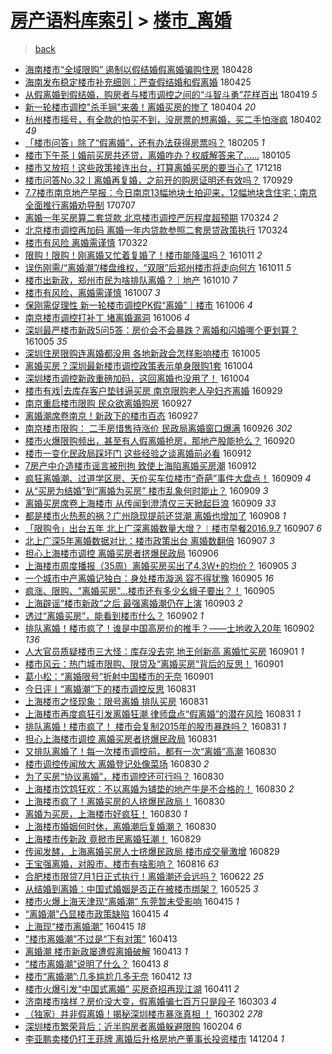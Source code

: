 [房产语料库索引](../../README.md)  > [楼市_离婚](楼市_离婚.md)
====
> [back](../README.md)

- [海南楼市“全域限购” 遏制以假结婚假离婚骗购住房](http://jkwz.applinzi.com/ittc/7097112845647086608.html#%E6%B5%B7%E5%8D%97%E6%A5%BC%E5%B8%82%E2%80%9C%E5%85%A8%E5%9F%9F%E9%99%90%E8%B4%AD%E2%80%9D+%E9%81%8F%E5%88%B6%E4%BB%A5%E5%81%87%E7%BB%93%E5%A9%9A%E5%81%87%E7%A6%BB%E5%A9%9A%E9%AA%97%E8%B4%AD%E4%BD%8F%E6%88%BF) 180428  
- [海南发布稳定楼市补充细则：严查假结婚和假离婚](http://jkwz.applinzi.com/ittc/7095820874144023562.html#%E6%B5%B7%E5%8D%97%E5%8F%91%E5%B8%83%E7%A8%B3%E5%AE%9A%E6%A5%BC%E5%B8%82%E8%A1%A5%E5%85%85%E7%BB%86%E5%88%99%EF%BC%9A%E4%B8%A5%E6%9F%A5%E5%81%87%E7%BB%93%E5%A9%9A%E5%92%8C%E5%81%87%E7%A6%BB%E5%A9%9A) 180425  
- [从假离婚到假结婚，购房者与楼市调控之间的“斗智斗勇”花样百出](http://jkwz.applinzi.com/ittc/7093731275573822481.html#%E4%BB%8E%E5%81%87%E7%A6%BB%E5%A9%9A%E5%88%B0%E5%81%87%E7%BB%93%E5%A9%9A%EF%BC%8C%E8%B4%AD%E6%88%BF%E8%80%85%E4%B8%8E%E6%A5%BC%E5%B8%82%E8%B0%83%E6%8E%A7%E4%B9%8B%E9%97%B4%E7%9A%84%E2%80%9C%E6%96%97%E6%99%BA%E6%96%97%E5%8B%87%E2%80%9D%E8%8A%B1%E6%A0%B7%E7%99%BE%E5%87%BA) 180419 *5* 
- [新一轮楼市调控&quot;杀手锏&quot;来袭！离婚买房的惨了](http://jkwz.applinzi.com/ittc/7088044810789454855.html#%E6%96%B0%E4%B8%80%E8%BD%AE%E6%A5%BC%E5%B8%82%E8%B0%83%E6%8E%A7%26quot%3B%E6%9D%80%E6%89%8B%E9%94%8F%26quot%3B%E6%9D%A5%E8%A2%AD%EF%BC%81%E7%A6%BB%E5%A9%9A%E4%B9%B0%E6%88%BF%E7%9A%84%E6%83%A8%E4%BA%86) 180404 *20* 
- [杭州楼市摇号，有全款的怕买不到，没房票的想离婚，买二手怕涨疯](http://jkwz.applinzi.com/ittc/7087401084039726087.html#%E6%9D%AD%E5%B7%9E%E6%A5%BC%E5%B8%82%E6%91%87%E5%8F%B7%EF%BC%8C%E6%9C%89%E5%85%A8%E6%AC%BE%E7%9A%84%E6%80%95%E4%B9%B0%E4%B8%8D%E5%88%B0%EF%BC%8C%E6%B2%A1%E6%88%BF%E7%A5%A8%E7%9A%84%E6%83%B3%E7%A6%BB%E5%A9%9A%EF%BC%8C%E4%B9%B0%E4%BA%8C%E6%89%8B%E6%80%95%E6%B6%A8%E7%96%AF) 180402 *49* 
- [「楼市问答」除了“假离婚”，还有办法获得房票吗？](http://jkwz.applinzi.com/ittc/7066623082939024390.html#%E3%80%8C%E6%A5%BC%E5%B8%82%E9%97%AE%E7%AD%94%E3%80%8D%E9%99%A4%E4%BA%86%E2%80%9C%E5%81%87%E7%A6%BB%E5%A9%9A%E2%80%9D%EF%BC%8C%E8%BF%98%E6%9C%89%E5%8A%9E%E6%B3%95%E8%8E%B7%E5%BE%97%E6%88%BF%E7%A5%A8%E5%90%97%EF%BC%9F) 180205 *1* 
- [楼市下午茶丨婚前买房共还贷，离婚咋办？权威解答来了……](http://jkwz.applinzi.com/ittc/7054917088542458887.html#%E6%A5%BC%E5%B8%82%E4%B8%8B%E5%8D%88%E8%8C%B6%E4%B8%A8%E5%A9%9A%E5%89%8D%E4%B9%B0%E6%88%BF%E5%85%B1%E8%BF%98%E8%B4%B7%EF%BC%8C%E7%A6%BB%E5%A9%9A%E5%92%8B%E5%8A%9E%EF%BC%9F%E6%9D%83%E5%A8%81%E8%A7%A3%E7%AD%94%E6%9D%A5%E4%BA%86%E2%80%A6%E2%80%A6) 180105  
- [楼市又放招！这些政策接连出台，打算离婚买房的要当心了](http://jkwz.applinzi.com/ittc/7048368003048014864.html#%E6%A5%BC%E5%B8%82%E5%8F%88%E6%94%BE%E6%8B%9B%EF%BC%81%E8%BF%99%E4%BA%9B%E6%94%BF%E7%AD%96%E6%8E%A5%E8%BF%9E%E5%87%BA%E5%8F%B0%EF%BC%8C%E6%89%93%E7%AE%97%E7%A6%BB%E5%A9%9A%E4%B9%B0%E6%88%BF%E7%9A%84%E8%A6%81%E5%BD%93%E5%BF%83%E4%BA%86) 171218  
- [楼市问答No.32丨离婚再复婚，之前开的购房证明还有效吗？](http://jkwz.applinzi.com/ittc/7018636516719592464.html#%E6%A5%BC%E5%B8%82%E9%97%AE%E7%AD%94No.32%E4%B8%A8%E7%A6%BB%E5%A9%9A%E5%86%8D%E5%A4%8D%E5%A9%9A%EF%BC%8C%E4%B9%8B%E5%89%8D%E5%BC%80%E7%9A%84%E8%B4%AD%E6%88%BF%E8%AF%81%E6%98%8E%E8%BF%98%E6%9C%89%E6%95%88%E5%90%97%EF%BC%9F) 170929  
- [7.7楼市南京地产早报：今日南京13幅地块土拍迎来，12幅地块含住宅；南京全面推行离婚劝导制](http://jkwz.applinzi.com/ittc/6987459192645223428.html#7.7%E6%A5%BC%E5%B8%82%E5%8D%97%E4%BA%AC%E5%9C%B0%E4%BA%A7%E6%97%A9%E6%8A%A5%EF%BC%9A%E4%BB%8A%E6%97%A5%E5%8D%97%E4%BA%AC13%E5%B9%85%E5%9C%B0%E5%9D%97%E5%9C%9F%E6%8B%8D%E8%BF%8E%E6%9D%A5%EF%BC%8C12%E5%B9%85%E5%9C%B0%E5%9D%97%E5%90%AB%E4%BD%8F%E5%AE%85%EF%BC%9B%E5%8D%97%E4%BA%AC%E5%85%A8%E9%9D%A2%E6%8E%A8%E8%A1%8C%E7%A6%BB%E5%A9%9A%E5%8A%9D%E5%AF%BC%E5%88%B6) 170707  
- [离婚一年买房算二套贷款 北京楼市调控严厉程度超预期](http://jkwz.applinzi.com/ittc/6948551991017079813.html#%E7%A6%BB%E5%A9%9A%E4%B8%80%E5%B9%B4%E4%B9%B0%E6%88%BF%E7%AE%97%E4%BA%8C%E5%A5%97%E8%B4%B7%E6%AC%BE+%E5%8C%97%E4%BA%AC%E6%A5%BC%E5%B8%82%E8%B0%83%E6%8E%A7%E4%B8%A5%E5%8E%89%E7%A8%8B%E5%BA%A6%E8%B6%85%E9%A2%84%E6%9C%9F) 170324 *2* 
- [北京楼市调控再加码 离婚一年内贷款参照二套房贷政策执行](http://jkwz.applinzi.com/ittc/6948524605827449860.html#%E5%8C%97%E4%BA%AC%E6%A5%BC%E5%B8%82%E8%B0%83%E6%8E%A7%E5%86%8D%E5%8A%A0%E7%A0%81+%E7%A6%BB%E5%A9%9A%E4%B8%80%E5%B9%B4%E5%86%85%E8%B4%B7%E6%AC%BE%E5%8F%82%E7%85%A7%E4%BA%8C%E5%A5%97%E6%88%BF%E8%B4%B7%E6%94%BF%E7%AD%96%E6%89%A7%E8%A1%8C) 170324  
- [楼市有风险 离婚需谨慎](http://jkwz.applinzi.com/ittc/6947844833464026117.html#%E6%A5%BC%E5%B8%82%E6%9C%89%E9%A3%8E%E9%99%A9+%E7%A6%BB%E5%A9%9A%E9%9C%80%E8%B0%A8%E6%85%8E) 170322  
- [限购！限购！刚离婚又忙着复婚了！楼市能降温吗？](http://jkwz.applinzi.com/ittc/6887773651985761285.html#%E9%99%90%E8%B4%AD%EF%BC%81%E9%99%90%E8%B4%AD%EF%BC%81%E5%88%9A%E7%A6%BB%E5%A9%9A%E5%8F%88%E5%BF%99%E7%9D%80%E5%A4%8D%E5%A9%9A%E4%BA%86%EF%BC%81%E6%A5%BC%E5%B8%82%E8%83%BD%E9%99%8D%E6%B8%A9%E5%90%97%EF%BC%9F) 161011 *2* 
- [误伤刚需/“离婚潮”/楼盘维权，“双限”后郑州楼市将走向何方](http://jkwz.applinzi.com/ittc/6887763221678654468.html#%E8%AF%AF%E4%BC%A4%E5%88%9A%E9%9C%80%2F%E2%80%9C%E7%A6%BB%E5%A9%9A%E6%BD%AE%E2%80%9D%2F%E6%A5%BC%E7%9B%98%E7%BB%B4%E6%9D%83%EF%BC%8C%E2%80%9C%E5%8F%8C%E9%99%90%E2%80%9D%E5%90%8E%E9%83%91%E5%B7%9E%E6%A5%BC%E5%B8%82%E5%B0%86%E8%B5%B0%E5%90%91%E4%BD%95%E6%96%B9) 161011 *5* 
- [楼市出新政，郑州市民为啥排队离婚？｜地产](http://jkwz.applinzi.com/ittc/6887325848033559556.html#%E6%A5%BC%E5%B8%82%E5%87%BA%E6%96%B0%E6%94%BF%EF%BC%8C%E9%83%91%E5%B7%9E%E5%B8%82%E6%B0%91%E4%B8%BA%E5%95%A5%E6%8E%92%E9%98%9F%E7%A6%BB%E5%A9%9A%EF%BC%9F%EF%BD%9C%E5%9C%B0%E4%BA%A7) 161010 *7* 
- [楼市有风险，离婚需谨慎](http://jkwz.applinzi.com/ittc/6886218367031051268.html#%E6%A5%BC%E5%B8%82%E6%9C%89%E9%A3%8E%E9%99%A9%EF%BC%8C%E7%A6%BB%E5%A9%9A%E9%9C%80%E8%B0%A8%E6%85%8E) 161007 *3* 
- [保刚需促理性 新一轮楼市调控PK假“离婚”｜楼市](http://jkwz.applinzi.com/ittc/6885969546325787652.html#%E4%BF%9D%E5%88%9A%E9%9C%80%E4%BF%83%E7%90%86%E6%80%A7+%E6%96%B0%E4%B8%80%E8%BD%AE%E6%A5%BC%E5%B8%82%E8%B0%83%E6%8E%A7PK%E5%81%87%E2%80%9C%E7%A6%BB%E5%A9%9A%E2%80%9D%EF%BD%9C%E6%A5%BC%E5%B8%82) 161006 *4* 
- [南京楼市调控打补丁 堵离婚漏洞](http://jkwz.applinzi.com/ittc/6885675605080671237.html#%E5%8D%97%E4%BA%AC%E6%A5%BC%E5%B8%82%E8%B0%83%E6%8E%A7%E6%89%93%E8%A1%A5%E4%B8%81+%E5%A0%B5%E7%A6%BB%E5%A9%9A%E6%BC%8F%E6%B4%9E) 161006 *4* 
- [深圳最严楼市新政5问5答：房价会不会暴跌？离婚和闪婚哪个更划算？](http://jkwz.applinzi.com/ittc/6885614686640276485.html#%E6%B7%B1%E5%9C%B3%E6%9C%80%E4%B8%A5%E6%A5%BC%E5%B8%82%E6%96%B0%E6%94%BF5%E9%97%AE5%E7%AD%94%EF%BC%9A%E6%88%BF%E4%BB%B7%E4%BC%9A%E4%B8%8D%E4%BC%9A%E6%9A%B4%E8%B7%8C%EF%BC%9F%E7%A6%BB%E5%A9%9A%E5%92%8C%E9%97%AA%E5%A9%9A%E5%93%AA%E4%B8%AA%E6%9B%B4%E5%88%92%E7%AE%97%EF%BC%9F) 161005 *35* 
- [深圳住房限购连离婚都没用 各地新政会怎样影响楼市](http://jkwz.applinzi.com/ittc/6885509585342825476.html#%E6%B7%B1%E5%9C%B3%E4%BD%8F%E6%88%BF%E9%99%90%E8%B4%AD%E8%BF%9E%E7%A6%BB%E5%A9%9A%E9%83%BD%E6%B2%A1%E7%94%A8+%E5%90%84%E5%9C%B0%E6%96%B0%E6%94%BF%E4%BC%9A%E6%80%8E%E6%A0%B7%E5%BD%B1%E5%93%8D%E6%A5%BC%E5%B8%82) 161005  
- [离婚买房？深圳最新楼市调控政策表示单身限购1套](http://jkwz.applinzi.com/ittc/6885272262382453765.html#%E7%A6%BB%E5%A9%9A%E4%B9%B0%E6%88%BF%EF%BC%9F%E6%B7%B1%E5%9C%B3%E6%9C%80%E6%96%B0%E6%A5%BC%E5%B8%82%E8%B0%83%E6%8E%A7%E6%94%BF%E7%AD%96%E8%A1%A8%E7%A4%BA%E5%8D%95%E8%BA%AB%E9%99%90%E8%B4%AD1%E5%A5%97) 161004  
- [深圳楼市调控新政重磅加码，这回离婚也没用了！](http://jkwz.applinzi.com/ittc/6885267354371490821.html#%E6%B7%B1%E5%9C%B3%E6%A5%BC%E5%B8%82%E8%B0%83%E6%8E%A7%E6%96%B0%E6%94%BF%E9%87%8D%E7%A3%85%E5%8A%A0%E7%A0%81%EF%BC%8C%E8%BF%99%E5%9B%9E%E7%A6%BB%E5%A9%9A%E4%B9%9F%E6%B2%A1%E7%94%A8%E4%BA%86%EF%BC%81) 161004  
- [楼市有戏|去库存客户垫钱逼买房 南京限购老人孕妇齐离婚](http://jkwz.applinzi.com/ittc/6883209863110329349.html#%E6%A5%BC%E5%B8%82%E6%9C%89%E6%88%8F%7C%E5%8E%BB%E5%BA%93%E5%AD%98%E5%AE%A2%E6%88%B7%E5%9E%AB%E9%92%B1%E9%80%BC%E4%B9%B0%E6%88%BF+%E5%8D%97%E4%BA%AC%E9%99%90%E8%B4%AD%E8%80%81%E4%BA%BA%E5%AD%95%E5%A6%87%E9%BD%90%E7%A6%BB%E5%A9%9A) 160929  
- [南京重启楼市限购 民众欲离婚购房](http://jkwz.applinzi.com/ittc/6882682629505156101.html#%E5%8D%97%E4%BA%AC%E9%87%8D%E5%90%AF%E6%A5%BC%E5%B8%82%E9%99%90%E8%B4%AD+%E6%B0%91%E4%BC%97%E6%AC%B2%E7%A6%BB%E5%A9%9A%E8%B4%AD%E6%88%BF) 160927  
- [离婚潮席卷南京！新政下的楼市百态](http://jkwz.applinzi.com/ittc/6882460081144218628.html#%E7%A6%BB%E5%A9%9A%E6%BD%AE%E5%B8%AD%E5%8D%B7%E5%8D%97%E4%BA%AC%EF%BC%81%E6%96%B0%E6%94%BF%E4%B8%8B%E7%9A%84%E6%A5%BC%E5%B8%82%E7%99%BE%E6%80%81) 160927  
- [南京楼市限购： 二手房惜售待涨价 民政局离婚窗口爆满](http://jkwz.applinzi.com/ittc/6882218774840738821.html#%E5%8D%97%E4%BA%AC%E6%A5%BC%E5%B8%82%E9%99%90%E8%B4%AD%EF%BC%9A+%E4%BA%8C%E6%89%8B%E6%88%BF%E6%83%9C%E5%94%AE%E5%BE%85%E6%B6%A8%E4%BB%B7+%E6%B0%91%E6%94%BF%E5%B1%80%E7%A6%BB%E5%A9%9A%E7%AA%97%E5%8F%A3%E7%88%86%E6%BB%A1) 160926 *302* 
- [楼市火爆限购频出，甚至有人假离婚抢房，那地产股能抢么？](http://jkwz.applinzi.com/ittc/6879689052483224581.html#%E6%A5%BC%E5%B8%82%E7%81%AB%E7%88%86%E9%99%90%E8%B4%AD%E9%A2%91%E5%87%BA%EF%BC%8C%E7%94%9A%E8%87%B3%E6%9C%89%E4%BA%BA%E5%81%87%E7%A6%BB%E5%A9%9A%E6%8A%A2%E6%88%BF%EF%BC%8C%E9%82%A3%E5%9C%B0%E4%BA%A7%E8%82%A1%E8%83%BD%E6%8A%A2%E4%B9%88%EF%BC%9F) 160920  
- [楼市一变化民政局踩坏门 这些经验之谈离婚前必看](http://jkwz.applinzi.com/ittc/6877045361750836228.html#%E6%A5%BC%E5%B8%82%E4%B8%80%E5%8F%98%E5%8C%96%E6%B0%91%E6%94%BF%E5%B1%80%E8%B8%A9%E5%9D%8F%E9%97%A8+%E8%BF%99%E4%BA%9B%E7%BB%8F%E9%AA%8C%E4%B9%8B%E8%B0%88%E7%A6%BB%E5%A9%9A%E5%89%8D%E5%BF%85%E7%9C%8B) 160912  
- [7房产中介造楼市谣言被刑拘 致使上海陷离婚买房潮](http://jkwz.applinzi.com/ittc/6876905330017043460.html#7%E6%88%BF%E4%BA%A7%E4%B8%AD%E4%BB%8B%E9%80%A0%E6%A5%BC%E5%B8%82%E8%B0%A3%E8%A8%80%E8%A2%AB%E5%88%91%E6%8B%98+%E8%87%B4%E4%BD%BF%E4%B8%8A%E6%B5%B7%E9%99%B7%E7%A6%BB%E5%A9%9A%E4%B9%B0%E6%88%BF%E6%BD%AE) 160912  
- [疯狂离婚潮、过道学区房、天价买车位楼市“奇葩”事件大盘点！](http://jkwz.applinzi.com/ittc/6875854302769316869.html#%E7%96%AF%E7%8B%82%E7%A6%BB%E5%A9%9A%E6%BD%AE%E3%80%81%E8%BF%87%E9%81%93%E5%AD%A6%E5%8C%BA%E6%88%BF%E3%80%81%E5%A4%A9%E4%BB%B7%E4%B9%B0%E8%BD%A6%E4%BD%8D%E6%A5%BC%E5%B8%82%E2%80%9C%E5%A5%87%E8%91%A9%E2%80%9D%E4%BA%8B%E4%BB%B6%E5%A4%A7%E7%9B%98%E7%82%B9%EF%BC%81) 160909 *4* 
- [从“买房为结婚”到“离婚为买房” 楼市乱象何时能止？](http://jkwz.applinzi.com/ittc/6875828593761977349.html#%E4%BB%8E%E2%80%9C%E4%B9%B0%E6%88%BF%E4%B8%BA%E7%BB%93%E5%A9%9A%E2%80%9D%E5%88%B0%E2%80%9C%E7%A6%BB%E5%A9%9A%E4%B8%BA%E4%B9%B0%E6%88%BF%E2%80%9D+%E6%A5%BC%E5%B8%82%E4%B9%B1%E8%B1%A1%E4%BD%95%E6%97%B6%E8%83%BD%E6%AD%A2%EF%BC%9F) 160909 *3* 
- [离婚买房席卷上海楼市 从传闻到澄清仅三天掀起巨浪](http://jkwz.applinzi.com/ittc/6875761706785047556.html#%E7%A6%BB%E5%A9%9A%E4%B9%B0%E6%88%BF%E5%B8%AD%E5%8D%B7%E4%B8%8A%E6%B5%B7%E6%A5%BC%E5%B8%82+%E4%BB%8E%E4%BC%A0%E9%97%BB%E5%88%B0%E6%BE%84%E6%B8%85%E4%BB%85%E4%B8%89%E5%A4%A9%E6%8E%80%E8%B5%B7%E5%B7%A8%E6%B5%AA) 160909 *33* 
- [都是楼市火热惹的祸？广州隐现提前还贷潮 离婚也增加了](http://jkwz.applinzi.com/ittc/6875565382508741636.html#%E9%83%BD%E6%98%AF%E6%A5%BC%E5%B8%82%E7%81%AB%E7%83%AD%E6%83%B9%E7%9A%84%E7%A5%B8%EF%BC%9F%E5%B9%BF%E5%B7%9E%E9%9A%90%E7%8E%B0%E6%8F%90%E5%89%8D%E8%BF%98%E8%B4%B7%E6%BD%AE+%E7%A6%BB%E5%A9%9A%E4%B9%9F%E5%A2%9E%E5%8A%A0%E4%BA%86) 160908 *1* 
- [「限购令」出台五年 北上广深离婚数量大增？︱楼市早餐2016.9.7](http://jkwz.applinzi.com/ittc/6875141612560188420.html#%E3%80%8C%E9%99%90%E8%B4%AD%E4%BB%A4%E3%80%8D%E5%87%BA%E5%8F%B0%E4%BA%94%E5%B9%B4+%E5%8C%97%E4%B8%8A%E5%B9%BF%E6%B7%B1%E7%A6%BB%E5%A9%9A%E6%95%B0%E9%87%8F%E5%A4%A7%E5%A2%9E%EF%BC%9F%EF%B8%B1%E6%A5%BC%E5%B8%82%E6%97%A9%E9%A4%902016.9.7) 160907 *6* 
- [北上广深5年离婚数据对比：楼市政策出台 离婚数翻倍](http://jkwz.applinzi.com/ittc/6875056815884207109.html#%E5%8C%97%E4%B8%8A%E5%B9%BF%E6%B7%B15%E5%B9%B4%E7%A6%BB%E5%A9%9A%E6%95%B0%E6%8D%AE%E5%AF%B9%E6%AF%94%EF%BC%9A%E6%A5%BC%E5%B8%82%E6%94%BF%E7%AD%96%E5%87%BA%E5%8F%B0+%E7%A6%BB%E5%A9%9A%E6%95%B0%E7%BF%BB%E5%80%8D) 160907 *3* 
- [担心上海楼市调控 离婚买房者挤爆民政局](http://jkwz.applinzi.com/ittc/6874756199827899397.html#%E6%8B%85%E5%BF%83%E4%B8%8A%E6%B5%B7%E6%A5%BC%E5%B8%82%E8%B0%83%E6%8E%A7+%E7%A6%BB%E5%A9%9A%E4%B9%B0%E6%88%BF%E8%80%85%E6%8C%A4%E7%88%86%E6%B0%91%E6%94%BF%E5%B1%80) 160906  
- [上海楼市周度播报（35周）离婚买房买出了4.3W+的均价？](http://jkwz.applinzi.com/ittc/6874476746526688261.html#%E4%B8%8A%E6%B5%B7%E6%A5%BC%E5%B8%82%E5%91%A8%E5%BA%A6%E6%92%AD%E6%8A%A5%EF%BC%8835%E5%91%A8%EF%BC%89%E7%A6%BB%E5%A9%9A%E4%B9%B0%E6%88%BF%E4%B9%B0%E5%87%BA%E4%BA%864.3W%2B%E7%9A%84%E5%9D%87%E4%BB%B7%EF%BC%9F) 160905 *3* 
- [一个城市中产离婚记独白：身处楼市漩涡 容不得犹豫](http://jkwz.applinzi.com/ittc/6874437517461423109.html#%E4%B8%80%E4%B8%AA%E5%9F%8E%E5%B8%82%E4%B8%AD%E4%BA%A7%E7%A6%BB%E5%A9%9A%E8%AE%B0%E7%8B%AC%E7%99%BD%EF%BC%9A%E8%BA%AB%E5%A4%84%E6%A5%BC%E5%B8%82%E6%BC%A9%E6%B6%A1+%E5%AE%B9%E4%B8%8D%E5%BE%97%E7%8A%B9%E8%B1%AB) 160905 *16* 
- [疯涨、限购、&quot;离婚买房&quot;...楼市还有多少幺蛾子要出？！](http://jkwz.applinzi.com/ittc/6874342669790217220.html#%E7%96%AF%E6%B6%A8%E3%80%81%E9%99%90%E8%B4%AD%E3%80%81%26quot%3B%E7%A6%BB%E5%A9%9A%E4%B9%B0%E6%88%BF%26quot%3B...%E6%A5%BC%E5%B8%82%E8%BF%98%E6%9C%89%E5%A4%9A%E5%B0%91%E5%B9%BA%E8%9B%BE%E5%AD%90%E8%A6%81%E5%87%BA%EF%BC%9F%EF%BC%81) 160905  
- [上海辟谣“楼市新政”之后  最强离婚潮仍在上演](http://jkwz.applinzi.com/ittc/6873585112473666565.html#%E4%B8%8A%E6%B5%B7%E8%BE%9F%E8%B0%A3%E2%80%9C%E6%A5%BC%E5%B8%82%E6%96%B0%E6%94%BF%E2%80%9D%E4%B9%8B%E5%90%8E++%E6%9C%80%E5%BC%BA%E7%A6%BB%E5%A9%9A%E6%BD%AE%E4%BB%8D%E5%9C%A8%E4%B8%8A%E6%BC%94) 160903 *2* 
- [透过“离婚买房”，能看到楼市什么？](http://jkwz.applinzi.com/ittc/6873285801412133893.html#%E9%80%8F%E8%BF%87%E2%80%9C%E7%A6%BB%E5%A9%9A%E4%B9%B0%E6%88%BF%E2%80%9D%EF%BC%8C%E8%83%BD%E7%9C%8B%E5%88%B0%E6%A5%BC%E5%B8%82%E4%BB%80%E4%B9%88%EF%BC%9F) 160902 *1* 
- [排队离婚！楼市疯了！谁是中国高房价的推手？——土地收入20年](http://jkwz.applinzi.com/ittc/6873182561009927173.html#%E6%8E%92%E9%98%9F%E7%A6%BB%E5%A9%9A%EF%BC%81%E6%A5%BC%E5%B8%82%E7%96%AF%E4%BA%86%EF%BC%81%E8%B0%81%E6%98%AF%E4%B8%AD%E5%9B%BD%E9%AB%98%E6%88%BF%E4%BB%B7%E7%9A%84%E6%8E%A8%E6%89%8B%EF%BC%9F%E2%80%94%E2%80%94%E5%9C%9F%E5%9C%B0%E6%94%B6%E5%85%A520%E5%B9%B4) 160902 *136* 
- [人大官员质疑楼市三大怪：库存没去完 地王创新高 离婚忙买房](http://jkwz.applinzi.com/ittc/6873009418777658373.html#%E4%BA%BA%E5%A4%A7%E5%AE%98%E5%91%98%E8%B4%A8%E7%96%91%E6%A5%BC%E5%B8%82%E4%B8%89%E5%A4%A7%E6%80%AA%EF%BC%9A%E5%BA%93%E5%AD%98%E6%B2%A1%E5%8E%BB%E5%AE%8C+%E5%9C%B0%E7%8E%8B%E5%88%9B%E6%96%B0%E9%AB%98+%E7%A6%BB%E5%A9%9A%E5%BF%99%E4%B9%B0%E6%88%BF) 160901 *1* 
- [楼市风云：热门城市限购、限贷及“离婚买房”背后的反思！](http://jkwz.applinzi.com/ittc/6872906057000682501.html#%E6%A5%BC%E5%B8%82%E9%A3%8E%E4%BA%91%EF%BC%9A%E7%83%AD%E9%97%A8%E5%9F%8E%E5%B8%82%E9%99%90%E8%B4%AD%E3%80%81%E9%99%90%E8%B4%B7%E5%8F%8A%E2%80%9C%E7%A6%BB%E5%A9%9A%E4%B9%B0%E6%88%BF%E2%80%9D%E8%83%8C%E5%90%8E%E7%9A%84%E5%8F%8D%E6%80%9D%EF%BC%81) 160901  
- [葛小松：“离婚限号”折射中国楼市的无奈](http://jkwz.applinzi.com/ittc/6872836378500531204.html#%E8%91%9B%E5%B0%8F%E6%9D%BE%EF%BC%9A%E2%80%9C%E7%A6%BB%E5%A9%9A%E9%99%90%E5%8F%B7%E2%80%9D%E6%8A%98%E5%B0%84%E4%B8%AD%E5%9B%BD%E6%A5%BC%E5%B8%82%E7%9A%84%E6%97%A0%E5%A5%88) 160901  
- [今日评丨“离婚潮”下的楼市调控反思](http://jkwz.applinzi.com/ittc/6872632057720734724.html#%E4%BB%8A%E6%97%A5%E8%AF%84%E4%B8%A8%E2%80%9C%E7%A6%BB%E5%A9%9A%E6%BD%AE%E2%80%9D%E4%B8%8B%E7%9A%84%E6%A5%BC%E5%B8%82%E8%B0%83%E6%8E%A7%E5%8F%8D%E6%80%9D) 160831  
- [上海楼市之怪现象：限号离婚 排队买房](http://jkwz.applinzi.com/ittc/6872571050461758469.html#%E4%B8%8A%E6%B5%B7%E6%A5%BC%E5%B8%82%E4%B9%8B%E6%80%AA%E7%8E%B0%E8%B1%A1%EF%BC%9A%E9%99%90%E5%8F%B7%E7%A6%BB%E5%A9%9A+%E6%8E%92%E9%98%9F%E4%B9%B0%E6%88%BF) 160831  
- [上海楼市再度疯狂引发离婚狂潮 律师盘点“假离婚”的潜在风险](http://jkwz.applinzi.com/ittc/6872538958885553156.html#%E4%B8%8A%E6%B5%B7%E6%A5%BC%E5%B8%82%E5%86%8D%E5%BA%A6%E7%96%AF%E7%8B%82%E5%BC%95%E5%8F%91%E7%A6%BB%E5%A9%9A%E7%8B%82%E6%BD%AE+%E5%BE%8B%E5%B8%88%E7%9B%98%E7%82%B9%E2%80%9C%E5%81%87%E7%A6%BB%E5%A9%9A%E2%80%9D%E7%9A%84%E6%BD%9C%E5%9C%A8%E9%A3%8E%E9%99%A9) 160831 *1* 
- [排队离婚！楼市疯了！ 楼市会复制2015年的股市暴跌吗？](http://jkwz.applinzi.com/ittc/6872459325792060421.html#%E6%8E%92%E9%98%9F%E7%A6%BB%E5%A9%9A%EF%BC%81%E6%A5%BC%E5%B8%82%E7%96%AF%E4%BA%86%EF%BC%81+%E6%A5%BC%E5%B8%82%E4%BC%9A%E5%A4%8D%E5%88%B62015%E5%B9%B4%E7%9A%84%E8%82%A1%E5%B8%82%E6%9A%B4%E8%B7%8C%E5%90%97%EF%BC%9F) 160831 *1* 
- [担心上海楼市调控 离婚买房者挤爆民政局](http://jkwz.applinzi.com/ittc/6872435606520595460.html#%E6%8B%85%E5%BF%83%E4%B8%8A%E6%B5%B7%E6%A5%BC%E5%B8%82%E8%B0%83%E6%8E%A7+%E7%A6%BB%E5%A9%9A%E4%B9%B0%E6%88%BF%E8%80%85%E6%8C%A4%E7%88%86%E6%B0%91%E6%94%BF%E5%B1%80) 160831  
- [又排队离婚了！每一次楼市调控前，都有一次“离婚”高潮](http://jkwz.applinzi.com/ittc/6872204394560488452.html#%E5%8F%88%E6%8E%92%E9%98%9F%E7%A6%BB%E5%A9%9A%E4%BA%86%EF%BC%81%E6%AF%8F%E4%B8%80%E6%AC%A1%E6%A5%BC%E5%B8%82%E8%B0%83%E6%8E%A7%E5%89%8D%EF%BC%8C%E9%83%BD%E6%9C%89%E4%B8%80%E6%AC%A1%E2%80%9C%E7%A6%BB%E5%A9%9A%E2%80%9D%E9%AB%98%E6%BD%AE) 160830  
- [楼市调控传闻放大 离婚登记处像菜场](http://jkwz.applinzi.com/ittc/6872183781313741828.html#%E6%A5%BC%E5%B8%82%E8%B0%83%E6%8E%A7%E4%BC%A0%E9%97%BB%E6%94%BE%E5%A4%A7+%E7%A6%BB%E5%A9%9A%E7%99%BB%E8%AE%B0%E5%A4%84%E5%83%8F%E8%8F%9C%E5%9C%BA) 160830 *2* 
- [为了买房“协议离婚”，楼市调控还可行吗？](http://jkwz.applinzi.com/ittc/6872177326716093445.html#%E4%B8%BA%E4%BA%86%E4%B9%B0%E6%88%BF%E2%80%9C%E5%8D%8F%E8%AE%AE%E7%A6%BB%E5%A9%9A%E2%80%9D%EF%BC%8C%E6%A5%BC%E5%B8%82%E8%B0%83%E6%8E%A7%E8%BF%98%E5%8F%AF%E8%A1%8C%E5%90%97%EF%BC%9F) 160830  
- [上海楼市饮鸩狂欢：不以离婚为铺垫的地产牛是不合格的！](http://jkwz.applinzi.com/ittc/6872159111164199941.html#%E4%B8%8A%E6%B5%B7%E6%A5%BC%E5%B8%82%E9%A5%AE%E9%B8%A9%E7%8B%82%E6%AC%A2%EF%BC%9A%E4%B8%8D%E4%BB%A5%E7%A6%BB%E5%A9%9A%E4%B8%BA%E9%93%BA%E5%9E%AB%E7%9A%84%E5%9C%B0%E4%BA%A7%E7%89%9B%E6%98%AF%E4%B8%8D%E5%90%88%E6%A0%BC%E7%9A%84%EF%BC%81) 160830 *2* 
- [上海楼市疯了！离婚买房的人挤爆民政局！](http://jkwz.applinzi.com/ittc/6872152700552217604.html#%E4%B8%8A%E6%B5%B7%E6%A5%BC%E5%B8%82%E7%96%AF%E4%BA%86%EF%BC%81%E7%A6%BB%E5%A9%9A%E4%B9%B0%E6%88%BF%E7%9A%84%E4%BA%BA%E6%8C%A4%E7%88%86%E6%B0%91%E6%94%BF%E5%B1%80%EF%BC%81) 160830  
- [离婚为买房，上海楼市好疯狂！](http://jkwz.applinzi.com/ittc/6872148217986286597.html#%E7%A6%BB%E5%A9%9A%E4%B8%BA%E4%B9%B0%E6%88%BF%EF%BC%8C%E4%B8%8A%E6%B5%B7%E6%A5%BC%E5%B8%82%E5%A5%BD%E7%96%AF%E7%8B%82%EF%BC%81) 160830 *1* 
- [上海楼市婚姻何时休，离婚潮后复婚潮？](http://jkwz.applinzi.com/ittc/6872136677753095173.html#%E4%B8%8A%E6%B5%B7%E6%A5%BC%E5%B8%82%E5%A9%9A%E5%A7%BB%E4%BD%95%E6%97%B6%E4%BC%91%EF%BC%8C%E7%A6%BB%E5%A9%9A%E6%BD%AE%E5%90%8E%E5%A4%8D%E5%A9%9A%E6%BD%AE%EF%BC%9F) 160830  
- [上海楼市传新政 竟掀市民离婚狂潮！](http://jkwz.applinzi.com/ittc/6871871387349812229.html#%E4%B8%8A%E6%B5%B7%E6%A5%BC%E5%B8%82%E4%BC%A0%E6%96%B0%E6%94%BF+%E7%AB%9F%E6%8E%80%E5%B8%82%E6%B0%91%E7%A6%BB%E5%A9%9A%E7%8B%82%E6%BD%AE%EF%BC%81) 160829  
- [传闻发酵，上海离婚买房人士挤爆民政局 楼市成交量激增](http://jkwz.applinzi.com/ittc/6871792757647082501.html#%E4%BC%A0%E9%97%BB%E5%8F%91%E9%85%B5%EF%BC%8C%E4%B8%8A%E6%B5%B7%E7%A6%BB%E5%A9%9A%E4%B9%B0%E6%88%BF%E4%BA%BA%E5%A3%AB%E6%8C%A4%E7%88%86%E6%B0%91%E6%94%BF%E5%B1%80+%E6%A5%BC%E5%B8%82%E6%88%90%E4%BA%A4%E9%87%8F%E6%BF%80%E5%A2%9E) 160829  
- [王宝强离婚，对股市、楼市有啥影响？](http://jkwz.applinzi.com/ittc/6866889324804703236.html#%E7%8E%8B%E5%AE%9D%E5%BC%BA%E7%A6%BB%E5%A9%9A%EF%BC%8C%E5%AF%B9%E8%82%A1%E5%B8%82%E3%80%81%E6%A5%BC%E5%B8%82%E6%9C%89%E5%95%A5%E5%BD%B1%E5%93%8D%EF%BC%9F) 160816 *63* 
- [合肥楼市限贷7月1日正式执行！离婚潮还会远吗？](http://jkwz.applinzi.com/ittc/6846581295844688900.html#%E5%90%88%E8%82%A5%E6%A5%BC%E5%B8%82%E9%99%90%E8%B4%B77%E6%9C%881%E6%97%A5%E6%AD%A3%E5%BC%8F%E6%89%A7%E8%A1%8C%EF%BC%81%E7%A6%BB%E5%A9%9A%E6%BD%AE%E8%BF%98%E4%BC%9A%E8%BF%9C%E5%90%97%EF%BC%9F) 160622 *25* 
- [从结婚到离婚：中国式婚姻是否正在被楼市绑架？](http://jkwz.applinzi.com/ittc/6836120256195855365.html#%E4%BB%8E%E7%BB%93%E5%A9%9A%E5%88%B0%E7%A6%BB%E5%A9%9A%EF%BC%9A%E4%B8%AD%E5%9B%BD%E5%BC%8F%E5%A9%9A%E5%A7%BB%E6%98%AF%E5%90%A6%E6%AD%A3%E5%9C%A8%E8%A2%AB%E6%A5%BC%E5%B8%82%E7%BB%91%E6%9E%B6%EF%BC%9F) 160525 *3* 
- [楼市火爆上海天津现“离婚潮” 东莞暂未受影响](http://jkwz.applinzi.com/ittc/6821241446447186948.html#%E6%A5%BC%E5%B8%82%E7%81%AB%E7%88%86%E4%B8%8A%E6%B5%B7%E5%A4%A9%E6%B4%A5%E7%8E%B0%E2%80%9C%E7%A6%BB%E5%A9%9A%E6%BD%AE%E2%80%9D+%E4%B8%9C%E8%8E%9E%E6%9A%82%E6%9C%AA%E5%8F%97%E5%BD%B1%E5%93%8D) 160415 *1* 
- [“离婚潮”凸显楼市政策缺陷](http://jkwz.applinzi.com/ittc/6821202615106798596.html#%E2%80%9C%E7%A6%BB%E5%A9%9A%E6%BD%AE%E2%80%9D%E5%87%B8%E6%98%BE%E6%A5%BC%E5%B8%82%E6%94%BF%E7%AD%96%E7%BC%BA%E9%99%B7) 160415 *4* 
- [上海现“楼市离婚潮”](http://jkwz.applinzi.com/ittc/6821185404942156804.html#%E4%B8%8A%E6%B5%B7%E7%8E%B0%E2%80%9C%E6%A5%BC%E5%B8%82%E7%A6%BB%E5%A9%9A%E6%BD%AE%E2%80%9D) 160415 *18* 
- [“楼市离婚潮”不过是“下有对策”](http://jkwz.applinzi.com/ittc/6820621991853687812.html#%E2%80%9C%E6%A5%BC%E5%B8%82%E7%A6%BB%E5%A9%9A%E6%BD%AE%E2%80%9D%E4%B8%8D%E8%BF%87%E6%98%AF%E2%80%9C%E4%B8%8B%E6%9C%89%E5%AF%B9%E7%AD%96%E2%80%9D) 160413  
- [离婚潮 楼市新政屡遭假离婚破解](http://jkwz.applinzi.com/ittc/6820594344503280645.html#%E7%A6%BB%E5%A9%9A%E6%BD%AE+%E6%A5%BC%E5%B8%82%E6%96%B0%E6%94%BF%E5%B1%A1%E9%81%AD%E5%81%87%E7%A6%BB%E5%A9%9A%E7%A0%B4%E8%A7%A3) 160413 *1* 
- [“楼市离婚潮”说明了什么？](http://jkwz.applinzi.com/ittc/6820393537631683589.html#%E2%80%9C%E6%A5%BC%E5%B8%82%E7%A6%BB%E5%A9%9A%E6%BD%AE%E2%80%9D%E8%AF%B4%E6%98%8E%E4%BA%86%E4%BB%80%E4%B9%88%EF%BC%9F) 160413 *8* 
- [楼市“离婚潮”:几多尴尬几多无奈](http://jkwz.applinzi.com/ittc/6820276353475544069.html#%E6%A5%BC%E5%B8%82%E2%80%9C%E7%A6%BB%E5%A9%9A%E6%BD%AE%E2%80%9D%3A%E5%87%A0%E5%A4%9A%E5%B0%B4%E5%B0%AC%E5%87%A0%E5%A4%9A%E6%97%A0%E5%A5%88) 160412 *13* 
- [楼市火爆引发“中国式离婚” 买房奇招再现江湖](http://jkwz.applinzi.com/ittc/6819872978141447173.html#%E6%A5%BC%E5%B8%82%E7%81%AB%E7%88%86%E5%BC%95%E5%8F%91%E2%80%9C%E4%B8%AD%E5%9B%BD%E5%BC%8F%E7%A6%BB%E5%A9%9A%E2%80%9D+%E4%B9%B0%E6%88%BF%E5%A5%87%E6%8B%9B%E5%86%8D%E7%8E%B0%E6%B1%9F%E6%B9%96) 160411 *2* 
- [济南楼市啥样？房价没大变，假离婚骗七百万只是段子](http://jkwz.applinzi.com/ittc/6805281368615420933.html#%E6%B5%8E%E5%8D%97%E6%A5%BC%E5%B8%82%E5%95%A5%E6%A0%B7%EF%BC%9F%E6%88%BF%E4%BB%B7%E6%B2%A1%E5%A4%A7%E5%8F%98%EF%BC%8C%E5%81%87%E7%A6%BB%E5%A9%9A%E9%AA%97%E4%B8%83%E7%99%BE%E4%B8%87%E5%8F%AA%E6%98%AF%E6%AE%B5%E5%AD%90) 160303 *4* 
- [（独家）并非假离婚！揭秘深圳楼市暴涨真相 ！](http://jkwz.applinzi.com/ittc/6805039724536267780.html#%EF%BC%88%E7%8B%AC%E5%AE%B6%EF%BC%89%E5%B9%B6%E9%9D%9E%E5%81%87%E7%A6%BB%E5%A9%9A%EF%BC%81%E6%8F%AD%E7%A7%98%E6%B7%B1%E5%9C%B3%E6%A5%BC%E5%B8%82%E6%9A%B4%E6%B6%A8%E7%9C%9F%E7%9B%B8+%EF%BC%81) 160302 *278* 
- [深圳楼市繁荣背后：近半购房者离婚躲避限购](http://jkwz.applinzi.com/ittc/6794960178646615045.html#%E6%B7%B1%E5%9C%B3%E6%A5%BC%E5%B8%82%E7%B9%81%E8%8D%A3%E8%83%8C%E5%90%8E%EF%BC%9A%E8%BF%91%E5%8D%8A%E8%B4%AD%E6%88%BF%E8%80%85%E7%A6%BB%E5%A9%9A%E8%BA%B2%E9%81%BF%E9%99%90%E8%B4%AD) 160204 *6* 
- [李亚鹏卖楼仍打王菲牌 离婚后升格房地产董事长投资楼市](http://jkwz.applinzi.com/ittc/547650611381049833.html#%E6%9D%8E%E4%BA%9A%E9%B9%8F%E5%8D%96%E6%A5%BC%E4%BB%8D%E6%89%93%E7%8E%8B%E8%8F%B2%E7%89%8C+%E7%A6%BB%E5%A9%9A%E5%90%8E%E5%8D%87%E6%A0%BC%E6%88%BF%E5%9C%B0%E4%BA%A7%E8%91%A3%E4%BA%8B%E9%95%BF%E6%8A%95%E8%B5%84%E6%A5%BC%E5%B8%82) 141204 *1* 
